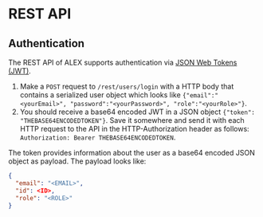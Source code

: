 # REST API

## Authentication

The REST API of ALEX supports authentication via [JSON Web Tokens (JWT)][jwt].

1. Make a `POST` request to `/rest/users/login` with a HTTP body that contains a serialized user object which looks like `{"email":"<yourEmail>", "password":"<yourPassword>", "role":"<yourRole>"}`.
2. You should receive a base64 encoded JWT in a JSON object `{"token": "THEBASE64ENCODEDTOKEN"}`. 
   Save it somewhere and send it with each HTTP request to the API in the HTTP-Authorization header as follows: `Authorization: Bearer THEBASE64ENCODEDTOKEN`.

The token provides information about the user as a base64 encoded JSON object as payload.
The payload looks like:

```JSON
{
  "email": "<EMAIL>", 
  "id": <ID>, 
  "role": "<ROLE>"
}
```


[jwt]: http://jwt.io/
